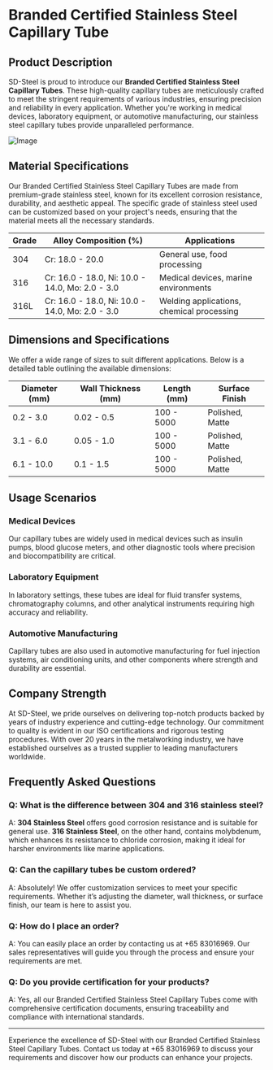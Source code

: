 # Branded Certified Stainless Steel Capillary Tube

## Product Description

SD-Steel is proud to introduce our **Branded Certified Stainless Steel Capillary Tubes**. These high-quality capillary tubes are meticulously crafted to meet the stringent requirements of various industries, ensuring precision and reliability in every application. Whether you're working in medical devices, laboratory equipment, or automotive manufacturing, our stainless steel capillary tubes provide unparalleled performance.

![Image](https://github.com/user-attachments/assets/2567258e-e124-4816-932d-1809bd27ef0b)

## Material Specifications

Our Branded Certified Stainless Steel Capillary Tubes are made from premium-grade stainless steel, known for its excellent corrosion resistance, durability, and aesthetic appeal. The specific grade of stainless steel used can be customized based on your project's needs, ensuring that the material meets all the necessary standards.

| Grade | Alloy Composition (%) | Applications |
|-------|----------------------|--------------|
| 304   | Cr: 18.0 - 20.0      | General use, food processing |
| 316   | Cr: 16.0 - 18.0, Ni: 10.0 - 14.0, Mo: 2.0 - 3.0 | Medical devices, marine environments |
| 316L  | Cr: 16.0 - 18.0, Ni: 10.0 - 14.0, Mo: 2.0 - 3.0 | Welding applications, chemical processing |

## Dimensions and Specifications

We offer a wide range of sizes to suit different applications. Below is a detailed table outlining the available dimensions:

| Diameter (mm) | Wall Thickness (mm) | Length (mm) | Surface Finish |
|---------------|---------------------|-------------|----------------|
| 0.2 - 3.0     | 0.02 - 0.5          | 100 - 5000  | Polished, Matte |
| 3.1 - 6.0     | 0.05 - 1.0          | 100 - 5000  | Polished, Matte |
| 6.1 - 10.0    | 0.1 - 1.5           | 100 - 5000  | Polished, Matte |

## Usage Scenarios

### Medical Devices
Our capillary tubes are widely used in medical devices such as insulin pumps, blood glucose meters, and other diagnostic tools where precision and biocompatibility are critical.

### Laboratory Equipment
In laboratory settings, these tubes are ideal for fluid transfer systems, chromatography columns, and other analytical instruments requiring high accuracy and reliability.

### Automotive Manufacturing
Capillary tubes are also used in automotive manufacturing for fuel injection systems, air conditioning units, and other components where strength and durability are essential.

## Company Strength

At SD-Steel, we pride ourselves on delivering top-notch products backed by years of industry experience and cutting-edge technology. Our commitment to quality is evident in our ISO certifications and rigorous testing procedures. With over 20 years in the metalworking industry, we have established ourselves as a trusted supplier to leading manufacturers worldwide.

## Frequently Asked Questions

### Q: What is the difference between 304 and 316 stainless steel?
A: **304 Stainless Steel** offers good corrosion resistance and is suitable for general use. **316 Stainless Steel**, on the other hand, contains molybdenum, which enhances its resistance to chloride corrosion, making it ideal for harsher environments like marine applications.

### Q: Can the capillary tubes be custom ordered?
A: Absolutely! We offer customization services to meet your specific requirements. Whether it’s adjusting the diameter, wall thickness, or surface finish, our team is here to assist you.

### Q: How do I place an order?
A: You can easily place an order by contacting us at +65 83016969. Our sales representatives will guide you through the process and ensure your requirements are met.

### Q: Do you provide certification for your products?
A: Yes, all our Branded Certified Stainless Steel Capillary Tubes come with comprehensive certification documents, ensuring traceability and compliance with international standards.

---

Experience the excellence of SD-Steel with our Branded Certified Stainless Steel Capillary Tubes. Contact us today at +65 83016969 to discuss your requirements and discover how our products can enhance your projects.